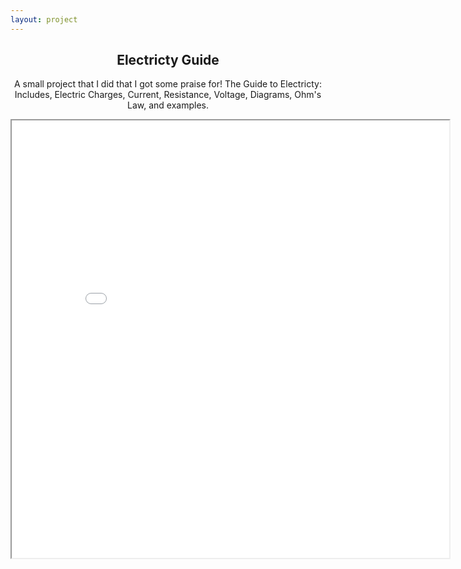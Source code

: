 ```yaml
---
layout: project
---
```


<center>
    <h2>Electricty Guide</h2>
    <p>
        A small project that I did that I got some praise for! The Guide to Electricty: Includes, Electric Charges,
        Current, Resistance, Voltage, Diagrams, Ohm's Law, and examples.
    </p>
</center>

<div class="pdf">
    <iframe width="700" height="700" src="/img/elecguide.pdf"></iframe>
</div>
